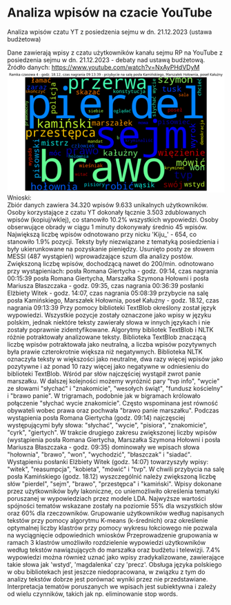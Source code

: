 # Analiza wpisów na czacie YouTube
Analiza wpisów czatu YT z posiedzenia sejmu w dn. 21.12.2023 (ustawa budżetowa)

Dane zawierają wpisy z czatu użytkowników kanału sejmu RP na YouTube z posiedzenia sejmu w dn. 21.12.2023 - debaty nad ustawą budżetową.
Źródło danych: https://www.youtube.com/watch?v=NxAyPHdVDyM
<img src="wc.png">
Wnioski:  
Zbiór danych zawiera 34.320 wpisów 9.633 unikalnych użytkowników.  
Osoby korzystające z czatu YT dokonały łącznie 3.503 zdublowanych wpisów (kopiuj/wklej), co stanowiło 10.2% wszystkich wypowiedzi.
Osoby obserwujące obrady w ciągu 1 minuty dokonywały średnio 45 wpisów.
Największą liczbę wpisów odnotowano przy nicku 'Kiju_' - 654, co stanowiło 1.9% pozycji. Teksty były niezwiązane z tematyką posiedzienia i były ukierunkowane na pozyskanie pieniędzy.
Usunięto posty ze słowem MESSI (487 wystąpień) wprowadzające szum dla analizy postów.
Zwiększoną liczbę wpisów, dochodzącą nawet do 200/min. odnotowano przy wystąpieniach:
posła Romana Giertycha - godz. 09:14, czas nagrania 00:15:39
posła Romana Giertycha, Marszałka Szymona Hołowni i posła Mariusza Błaszczaka - godz. 09:35, czas nagrania 00:36:39
posłanki Elżbiety Witek - godz. 14:07, czas nagrania 05:08:39
przybycie na salę posła Kamińskiego, Marszałek Hołownia, poseł Kałużny - godz. 18.12, czas nagrania 09:13:39
Przy pomocy biblioteki TextBlob określony został język wypowiedzi. Wszystkie pozycje zostały oznaczone jako wpisy w języku polskim, jednak niektóre teksty zawierały słowa w innych językach i nie zostały poprawnie zidentyfikowane.
Algorytmy bibliotek TextBlob i NLTK różnie potraktowały analizowane teksty. Biblioteka TextBlob znaczącą liczbę wpisów potraktowała jako neutralną, a liczba wpisów pozytywnych była prawie czterokrotnie większa niż negatywnych. Biblioteka NLTK oznaczyła teksty w większości jako neutralne, dwa razy więcej wpisów jako pozytywne i aż ponad 10 razy więcej jako negatywne w odniesieniu do biblioteki TextBlob.
Wśród par słów najczęściej wystąpił zwrot panie marszałku. W dalszej kolejności możemy wyróżnić pary "tvp info", "wycie" ze słowami "słychać" i "znakomicie", "wesołych świąt", "fundusz kościelny" i "brawo panie". W trigramach, podobnie jak w bigramach królowało połączenie "słychać wycie znakomicie". Często wspominana jest równość obywateli wobec prawa oraz pochwała "brawo panie marszałku".
Podczas wystąpienia posła Romana Giertycha (godz. 09:14) najczęsciej występującymi były słowa: "słychać", "wycie", "pisiora", "znakomicie", "cyrk", "giertych".
W trakcie drugiego zakresu zwiększonej liczby wpisów (wystąpienia posła Romana Giertycha, Marszałka Szymona Hołowni i posła Mariusza Błaszczaka - godz. 09:35) dominowały we wpisach słowa "hołownia", "brawo", "won", "wychodzić", "błaszczak" i "siadać".
Wystąpieniu posłanki Elżbiety Witek (godz. 14:07) towarzyszyły wpisy: "witek", "reasumpcja", "kobieta", "mówić" i "tvp".
W chwili przybycia na salę posła Kamińskiego (godz. 18.12) wyszczególnić należy zwiększoną liczbę słów "pierdel", "sejm", "brawo", "przestępca" i "kamiński".
Wpisy dokonane przez użytkowników były lakoniczne, co uniemożliwiło określenia tematyki poruszanej w wypowiedziach przez modele LDA. Najwyższe wartości spójności tematów wskazane zostały na poziomie 55% dla wszystkich słów oraz 60% dla rzeczowników.
Grupowanie użytkowników według napisanych tekstów przy pomocy algorytmu K-means (k-średnich) oraz określenie optymalnej liczby klastrów przy pomocy wykresu łokciowego nie pozwala na wyciągnięcie odpowiednich wniosków
Przeprowadzenie grupowania w ramach 3 klastrów umożliwiło rozdzielenie wypowiedzi użytkowników według tekstów nawiązujących do marszałka oraz budżetu i telewizji. 7.4% wypowiedzi można również uznać jako wpisy zradykalizowane, zawierające takie słowa jak 'wstyd', 'magdalenka' czy 'precz'.
Obsługa języka polskiego w obu bibliotekach jest jeszcze niedopracowana, w związku z tym do analizy tekstów dobrze jest porównać wyniki przez nie przedstawiane.
Interpretacja tematów poruszanych we wpisach jest subiektywna i zależy od wielu czynników, takich jak np. eliminowanie stop words.
